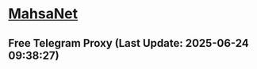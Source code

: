 
# [MahsaNet](https://t.me/mahsa_net)
## Free Telegram Proxy (Last Update: 2025-06-24 09:38:27)

    